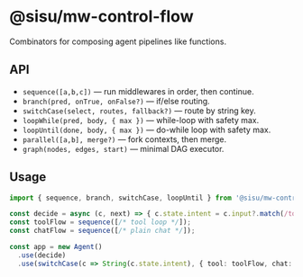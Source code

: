 # @sisu/mw-control-flow

Combinators for composing agent pipelines like functions.

## API
- `sequence([a,b,c])` — run middlewares in order, then continue.
- `branch(pred, onTrue, onFalse?)` — if/else routing.
- `switchCase(select, routes, fallback?)` — route by string key.
- `loopWhile(pred, body, { max })` — while-loop with safety max.
- `loopUntil(done, body, { max })` — do-while loop with safety max.
- `parallel([a,b], merge?)` — fork contexts, then merge.
- `graph(nodes, edges, start)` — minimal DAG executor.

## Usage
```ts
import { sequence, branch, switchCase, loopUntil } from '@sisu/mw-control-flow';

const decide = async (c, next) => { c.state.intent = c.input?.match(/tools/i) ? 'tool' : 'chat'; await next(); };
const toolFlow = sequence([/* tool loop */]);
const chatFlow = sequence([/* plain chat */]);

const app = new Agent()
  .use(decide)
  .use(switchCase(c => String(c.state.intent), { tool: toolFlow, chat: chatFlow }, chatFlow));
```
